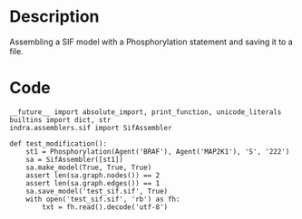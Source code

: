 # Description
Assembling a SIF model with a Phosphorylation statement and saving it to a file.

# Code
```
__future__ import absolute_import, print_function, unicode_literals
builtins import dict, str
indra.assemblers.sif import SifAssembler

def test_modification():
    st1 = Phosphorylation(Agent('BRAF'), Agent('MAP2K1'), 'S', '222')
    sa = SifAssembler([st1])
    sa.make_model(True, True, True)
    assert len(sa.graph.nodes()) == 2
    assert len(sa.graph.edges()) == 1
    sa.save_model('test_sif.sif', True)
    with open('test_sif.sif', 'rb') as fh:
        txt = fh.read().decode('utf-8')

```

